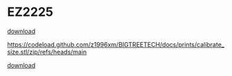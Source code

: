 # EZ2225

<a href="../docs/prints/calibrate_size.stl" download="calibrate_size.stl">download</a>

https://codeload.github.com/z1996xm/BIGTREETECH/docs/prints/calibrate_size.stl/zip/refs/heads/main

<a href="../docs/prints/calibrate_size.stl" download="calibrate_size.stl">download</a>

